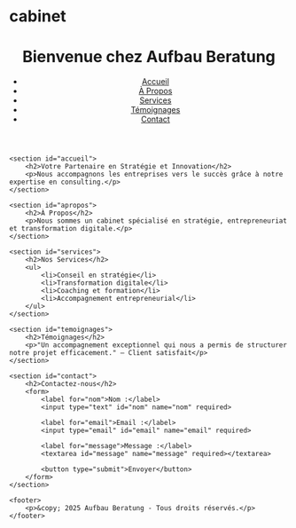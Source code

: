 # cabinet
<!DOCTYPE html>
<html lang="fr">
<head>
    <meta charset="UTF-8">
    <meta name="viewport" content="width=device-width, initial-scale=1.0">
    <title>Cabinet de Consulting</title>
    <link rel="stylesheet" href="styles.css">
</head>
<body>
    <header>
        <h1>Bienvenue chez Aufbau Beratung</h1>
        <nav>
            <ul>
                <li><a href="#accueil">Accueil</a></li>
                <li><a href="#apropos">À Propos</a></li>
                <li><a href="#services">Services</a></li>
                <li><a href="#temoignages">Témoignages</a></li>
                <li><a href="#contact">Contact</a></li>
            </ul>
        </nav>
    </header>
    
    <section id="accueil">
        <h2>Votre Partenaire en Stratégie et Innovation</h2>
        <p>Nous accompagnons les entreprises vers le succès grâce à notre expertise en consulting.</p>
    </section>
    
    <section id="apropos">
        <h2>À Propos</h2>
        <p>Nous sommes un cabinet spécialisé en stratégie, entrepreneuriat et transformation digitale.</p>
    </section>
    
    <section id="services">
        <h2>Nos Services</h2>
        <ul>
            <li>Conseil en stratégie</li>
            <li>Transformation digitale</li>
            <li>Coaching et formation</li>
            <li>Accompagnement entrepreneurial</li>
        </ul>
    </section>
    
    <section id="temoignages">
        <h2>Témoignages</h2>
        <p>"Un accompagnement exceptionnel qui nous a permis de structurer notre projet efficacement." – Client satisfait</p>
    </section>
    
    <section id="contact">
        <h2>Contactez-nous</h2>
        <form>
            <label for="nom">Nom :</label>
            <input type="text" id="nom" name="nom" required>
            
            <label for="email">Email :</label>
            <input type="email" id="email" name="email" required>
            
            <label for="message">Message :</label>
            <textarea id="message" name="message" required></textarea>
            
            <button type="submit">Envoyer</button>
        </form>
    </section>
    
    <footer>
        <p>&copy; 2025 Aufbau Beratung - Tous droits réservés.</p>
    </footer>
</body>
</html>

